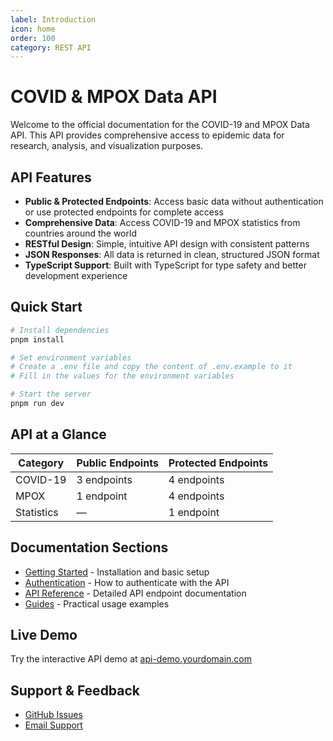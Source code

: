 ```yaml
---
label: Introduction
icon: home
order: 100
category: REST API
---
```


# COVID & MPOX Data API

Welcome to the official documentation for the COVID-19 and MPOX Data API. This API provides comprehensive access to epidemic data for research, analysis, and visualization purposes.

<!-- ![API Banner](/static/api-banner.png) -->

## API Features

-   **Public & Protected Endpoints**: Access basic data without authentication or use protected endpoints for complete access
-   **Comprehensive Data**: Access COVID-19 and MPOX statistics from countries around the world
-   **RESTful Design**: Simple, intuitive API design with consistent patterns
-   **JSON Responses**: All data is returned in clean, structured JSON format
-   **TypeScript Support**: Built with TypeScript for type safety and better development experience

## Quick Start

```bash
# Install dependencies
pnpm install

# Set environment variables
# Create a .env file and copy the content of .env.example to it
# Fill in the values for the environment variables

# Start the server
pnpm run dev
```

## API at a Glance

| Category   | Public Endpoints | Protected Endpoints |
| ---------- | ---------------- | ------------------- |
| COVID-19   | 3 endpoints      | 4 endpoints         |
| MPOX       | 1 endpoint       | 4 endpoints         |
| Statistics | —                | 1 endpoint          |

## Documentation Sections

-   [Getting Started](/rest/getting-started/installation.md) - Installation and basic setup
-   [Authentication](/rest/getting-started/authentication.md) - How to authenticate with the API
-   [API Reference](/rest/api/overview.md) - Detailed API endpoint documentation
-   [Guides](/rest/guides/using-the-api.md) - Practical usage examples

## Live Demo

Try the interactive API demo at [api-demo.yourdomain.com](https://api-demo.yourdomain.com)

## Support & Feedback

-   [GitHub Issues](https://github.com/yourusername/covid-mpox-api/issues)
-   [Email Support](mailto:api-support@yourdomain.com)
